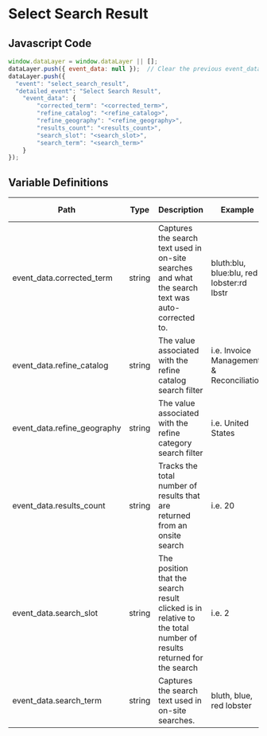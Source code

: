 # Select Search Result

### 

## Javascript Code
```js
window.dataLayer = window.dataLayer || [];
dataLayer.push({ event_data: null });  // Clear the previous event_data object.
dataLayer.push({
  "event": "select_search_result",
  "detailed_event": "Select Search Result",
    "event_data": {
        "corrected_term": "<corrected_term>",
        "refine_catalog": "<refine_catalog>",
        "refine_geography": "<refine_geography>",
        "results_count": "<results_count>",
        "search_slot": "<search_slot>",
        "search_term": "<search_term>"
    }
});
```

## Variable Definitions

|Path|Type|Description|Example|Pattern|Min Length|Max Length|Minimum|Maximum|Multiple Of|
| --- | --- | --- | --- | --- | --- | --- | --- | --- | --- |
|event_data.corrected_term|string|Captures the search text used in on-site searches and what the search text was auto-corrected to.|bluth:blu, blue:blu, red lobster:rd lbstr|||||||
|event_data.refine_catalog|string|The value associated with the refine catalog search filter|i.e. Invoice Management & Reconciliation|||||||
|event_data.refine_geography|string|The value associated with the refine category search filter|i.e. United States|||||||
|event_data.results_count|string|Tracks the total number of results that are returned from an onsite search|i.e. 20|||||||
|event_data.search_slot|string|The position that the search result clicked is in relative to the total number of results returned for the search|i.e. 2|||||||
|event_data.search_term|string|Captures the search text used in on-site searches.|bluth, blue, red lobster|||||||




